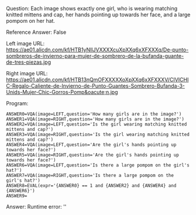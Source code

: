 Question: Each image shows exactly one girl, who is wearing matching knitted mittens and cap, her hands pointing up towards her face, and a large pompom on her hat.

Reference Answer: False

Left image URL: https://ae01.alicdn.com/kf/HTB1yNIlJVXXXXcuXpXXq6xXFXXXq/De-punto-sombreros-de-invierno-para-mujer-de-sombrero-de-la-bufanda-guante-de-tres-piezas.jpg

Right image URL: https://ae01.alicdn.com/kf/HTB13nQmOFXXXXXoXpXXq6xXFXXXV/CIVICHIC-Regalo-Caliente-de-Invierno-de-Punto-Guantes-Sombrero-Bufanda-3-Unids-Mujer-Chic-Gorros-Pomp&oacute;n.jpg

Program:

```
ANSWER0=VQA(image=LEFT,question='How many girls are in the image?')
ANSWER1=VQA(image=RIGHT,question='How many girls are in the image?')
ANSWER2=VQA(image=LEFT,question='Is the girl wearing matching knitted mittens and cap?')
ANSWER3=VQA(image=RIGHT,question='Is the girl wearing matching knitted mittens and cap?')
ANSWER4=VQA(image=LEFT,question='Are the girl's hands pointing up towards her face?')
ANSWER5=VQA(image=RIGHT,question='Are the girl's hands pointing up towards her face?')
ANSWER6=VQA(image=LEFT,question='Is there a large pompom on the girl's hat?')
ANSWER7=VQA(image=RIGHT,question='Is there a large pompom on the girl's hat?')
ANSWER8=EVAL(expr='{ANSWER0} == 1 and {ANSWER2} and {ANSWER4} and {ANSWER6}')
ANSWER9=
```
Answer: Runtime error: ''

